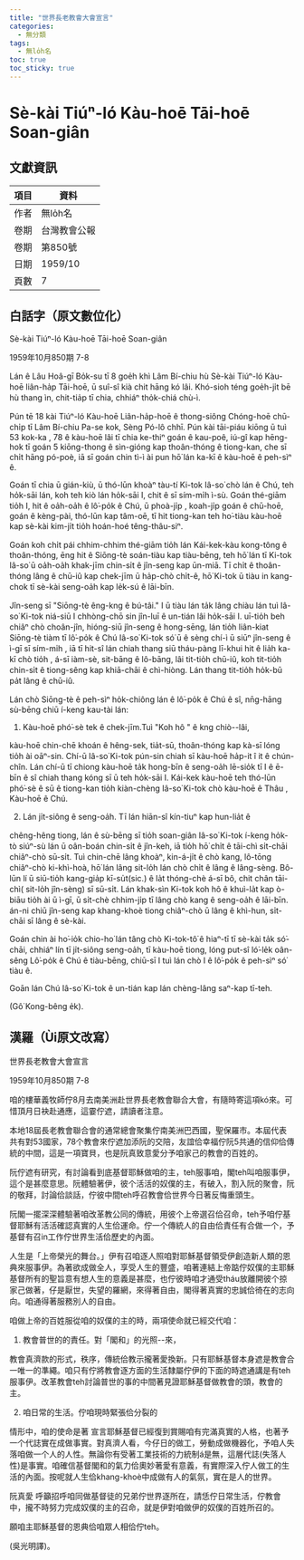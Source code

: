 ```yaml
---
title: "世界長老教會大會宣言"
categories:
  - 無分類
tags:
  - 無lo̍h名
toc: true
toc_sticky: true
---
```


# Sè-kài Tiúⁿ-ló Kàu-hoē Tāi-hoē Soan-giân

## 文獻資訊

| 項目 | 資料 |
|---|---|
| 作者 | 無lo̍h名 |
| 卷期 | 台灣教會公報 |
| 卷期 | 第850號 |
| 日期 | 1959/10 |
| 頁數 | 7 |

## 白話字（原文數位化）

Sè-kài Tiúⁿ-ló Kàu-hoē Tāi-hoē Soan-giân

1959年10月850期 7-8

Lán ê Lâu Hoâ-gī Bo̍k-su tī 8 goe̍h khì Lâm Bí-chiu hù Sè-kài Tiúⁿ-ló Kàu-hoē liân-ha̍p Tāi-hoē, ū suî-sî kià chit hāng kó lâi. Khó-sioh téng goe̍h-ji̍t bē hù thang ìn, chit-tia̍p tī chia, chhiáⁿ tho̍k-chiá chù-ì.

Pún tē 18 kài Tiúⁿ-ló Kàu-hoē Liân-ha̍p-hoē ê thong-siông Chóng-hoē chū-chi̍p tī Lâm Bí-chiu Pa-se kok, Sèng Pó-lô chhī. Pún kài tāi-piáu kiōng ū tuì 53 kok-ka , 78 ê kàu-hoē lâi tī chia ke-thiⁿ goán ê kau-poê, iú-gî kap hēng-hok tī goán 5 kiōng-thong ê sìn-gióng kap thoân-thóng ê tiong-kan, che sī chi̍t hāng pó-poè, iā sī goán chin tì-ì ài pun hō͘ lán ka-kī ê kàu-hoē ê peh-sìⁿ ê.

Goán tī chia ū gián-kiù, ū thó-lūn khoàⁿ tàu-tí Ki-tok Iâ-so͘ chò lán ê Chú, teh ho̍k-sāi lán, koh teh kiò lán ho̍k-sāi I, chit ê sī sím-mi̍h ì-sù. Goán thé-giām tio̍h I, hit ê oa̍h-oa̍h ê lô͘-po̍k ê Chú, ū phoà-ji̍p , koah-ji̍p goán ê chū-hoē, goán ê kèng-pài, thó-lūn kap tâm-oē, tī hit tiong-kan teh ho͘-tiàu kàu-hoē kap sè-kài kim-ji̍t tio̍h hoán-hoé têng-thâu-siⁿ.

Goán koh chi̍t pái chhim-chhim thé-giām tio̍h lán Kái-kek-kàu kong-tông ê thoân-thóng, ēng hit ê Siōng-tè soán-tiàu kap tiàu-bēng, teh hō͘ lán tī Ki-tok Iâ-so͘ ū oa̍h-oa̍h khak-jīm chin-si̍t ê jîn-seng kap ūn-miā. Tī chi̍t ê thoân-thóng lâng ê chū-iû kap chek-jīm ū ha̍p-chò chi̍t-ê, hō͘ Ki-tok ū tiàu in kang-chok tī sè-kài seng-oa̍h kap le̍k-sú ê lāi-bīn.

Jîn-seng sī "Siōng-tè êng-kng ê bú-tâi." I ū tiàu lán ta̍k lâng chiàu lán tuì Iâ-so͘ Ki-tok niá-siū I chhòng-chō sin jîn-luī ê un-tián lâi ho̍k-sāi I. uī-tio̍h beh chiâⁿ chò choân-jîn, hióng-siū jîn-seng ê hong-sēng, lán tio̍h liân-kiat Siōng-tè tiàm tī lô͘-po̍k ê Chú Iâ-so͘ Ki-tok só͘ ū ê sèng chí-ì ū siūⁿ jîn-seng ê ì-gī sī sím-mi̍h , iā tī hit-sî lán chiah thang siū tháu-pàng lī-khui hit ê lia̍h ka-kī chò tio̍h , á-sī iàm-sè, sit-bāng ê lô-bāng, lâi tit-tio̍h chū-iû, koh tit-tio̍h chin-si̍t ê tiong-sêng kap khiā-chāi ê chì-hiòng. Lán thang tit-tio̍h ho̍k-bū pa̍t lâng ê chū-iû.

Lán chò Siōng-tè ê peh-sìⁿ ho̍k-chiông lán ê lô͘-po̍k ê Chú ê sî, nn̄g-hāng sù-bēng chiū í-keng kau-tài lán:

1) Kàu-hoē phó͘-sè tek ê chek-jīm.Tuì "Koh hô " ê kng chiò--lâi,

kàu-hoē chin-chē khoán ê hêng-sek, tia̍t-sū, thoân-thóng kap kà-sī lóng tio̍h ài oāⁿ-sin. Chí-ū Iâ-so͘ Ki-tok pún-sin chiah sī kàu-hoē ha̍p-it î it ê chún-chîn. Lán chí-ū tī chiong kàu-hoē ta̍k hong-bīn ê seng-oa̍h lē-sio̍k tī I ê ē-bīn ê sî chiah thang kóng sī ū teh ho̍k-sāi I. Kái-kek kàu-hoē teh thó-lūn phó͘-sè ê sū ê tiong-kan tio̍h kiàn-chèng Iâ-so͘ Ki-tok chò kàu-hoē ê Thâu , Kàu-hoē ê Chú.

2) Lán ji̍t-siông ê seng-oa̍h. Tī lán hiān-sî kín-tiuⁿ kap hun-lia̍t ê

chêng-hêng tiong, lán ê sù-bēng sī tio̍h soan-giân Iâ-so͘ Ki-tok í-keng ho̍k-tò siúⁿ-sù lán ū oân-boán chin-si̍t ê jîn-keh, iā tio̍h hō͘ chi̍t ê tāi-chì si̍t-chāi chiâⁿ-chò sū-si̍t. Tuì chin-chē lâng khoàⁿ, kin-á-ji̍t ê chò kang, lô-tōng chiâⁿ-chò ki-khì-hoà, hō͘ lán lâng sit-lo̍h lán chò chi̍t ê lâng ê lâng-sèng. Bô-lūn lí ū siū-tio̍h kang-gia̍p kī-su̍t(sic.) ê la̍t thóng-chè á-sī bô, chit chân tāi-chì( sit-lo̍h jîn-sèng) sī sū-si̍t. Lán khak-sìn Ki-tok koh hô ê khuì-la̍t kap ò-biāu tio̍h ài ū ì-gī, ū si̍t-chè chhim-ji̍p tī lâng chò kang ê seng-oa̍h ê lāi-bīn. án-ni chiū jîn-seng kap khang-khoè tiong chiâⁿ-chò ū lâng ê khì-hun, si̍t-chāi sī lâng ê sè-kài.

Goán chin ài ho͘-io̍k chio-ho͘ lán tâng chò Ki-tok-tô͘ ê hiaⁿ-tī tī sè-kài ta̍k só͘-chāi, chhiáⁿ lín tī ji̍t-siông seng-oa̍h, tī kàu-hoē tiong, lóng put-sî ló͘-le̍k oân-sêng Lô͘-po̍k ê Chú ê tiàu-bēng, chiū-sī I tuì lán chò I ê lô͘-po̍k ê peh-sìⁿ só͘ tiàu ê.

Goān lán Chú Iâ-so͘ Ki-tok ê un-tián kap lán chèng-lâng saⁿ-kap tī-teh.

(Gô͘ Kong-bêng e̍k).

## 漢羅（Ùi原文改寫）

世界長老教會大會宣言

1959年10月850期 7-8

咱的樓華義牧師佇8月去南美洲赴世界長老教會聯合大會，有隨時寄這項kó來。可惜頂月日袂赴通應，這霎佇遮，請讀者注意。

本地18屆長老教會聯合會的通常總會聚集佇南美洲巴西國，聖保羅市。本屆代表共有對53國家，78个教會來佇遮加添阮的交陪，友誼佮幸福佇阮5共通的信仰佮傳統的中間，這是一項寶貝，也是阮真致意愛分予咱家己的教會的百姓的。

阮佇遮有研究，有討論看到底基督耶穌做咱的主，teh服事咱，閣teh叫咱服事伊，這个是甚麼意思。阮體驗著伊，彼个活活的奴僕的主，有破入，割入阮的聚會，阮的敬拜，討論佮談話，佇彼中間teh呼召教會佮世界今日著反悔重頭生。

阮閣一擺深深體驗著咱改革教公同的傳統，用彼个上帝選召佮召命，teh予咱佇基督耶穌有活活確認真實的人生佮運命。佇一个傳統人的自由佮責任有合做一个，予基督有召in工作佇世界生活佮歷史的內面。

人生是「上帝榮光的舞台。」伊有召咱逐人照咱對耶穌基督領受伊創造新人類的恩典來服事伊。為著欲成做全人，享受人生的豐盛，咱著連結上帝踮佇奴僕的主耶穌基督所有的聖旨意有想人生的意義是甚麼，也佇彼時咱才通受tháu放離開彼个掠家己做著，仔是厭世，失望的羅網，來得著自由，閣得著真實的忠誠佮徛在的志向向。咱通得著服務別人的自由。

咱做上帝的百姓服從咱的奴僕的主的時，兩項使命就已經交代咱：

1) 教會普世的的責任。對「閣和」的光照--來，

教會真濟款的形式，秩序，傳統佮教示攏著愛換新。只有耶穌基督本身遮是教會合一唯一的準繩。咱只有佇將教會逐方面的生活隸屬佇伊的下面的時遮通講是有teh服事伊。改革教會teh討論普世的事的中間著見證耶穌基督做教會的頭，教會的主。

2) 咱日常的生活。佇咱現時緊張佮分裂的

情形中，咱的使命是著 宣言耶穌基督已經復到賞賜咱有完滿真實的人格，也著予一个代誌實在成做事實。對真濟人看，今仔日的做工，勞動成做機器化，予咱人失落咱做一个人的人性。無論你有受著工業技術的力統制á是無，這層代誌(失落人性)是事實。咱確信基督閣和的氣力佮奧妙著愛有意義，有實際深入佇人做工的生活的內面。按呢就人生佮khang-khoè中成做有人的氣氛，實在是人的世界。

阮真愛 呼籲招呼咱同做基督徒的兄弟佇世界逐所在，請恁佇日常生活，佇教會中，攏不時努力完成奴僕的主的召命，就是伊對咱做伊的奴僕的百姓所召的。

願咱主耶穌基督的恩典佮咱眾人相佮佇teh。

(吳光明譯)。
